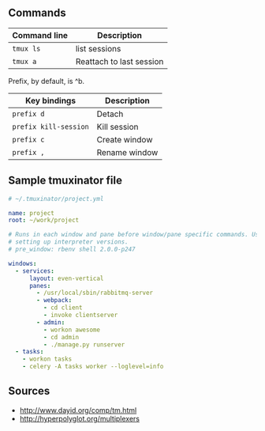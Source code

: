 ## Commands

| **Command line** | **Description** |
|----------|----------|
| `tmux ls` | list sessions |
| `tmux a` | Reattach to last session |

Prefix, by default, is ^b.

| **Key bindings** | **Description** |
|----------|----------|
| `prefix d` | Detach |
| `prefix kill-session` | Kill session |
| `prefix c` | Create window |
| `prefix ,` | Rename window |

## Sample tmuxinator file

```yaml
# ~/.tmuxinator/project.yml

name: project
root: ~/work/project

# Runs in each window and pane before window/pane specific commands. Useful for
# setting up interpreter versions.
# pre_window: rbenv shell 2.0.0-p247

windows:
  - services:
      layout: even-vertical
      panes:
        - /usr/local/sbin/rabbitmq-server
        - webpack:
          - cd client
          - invoke clientserver
        - admin:
          - workon awesome
          - cd admin
          - ./manage.py runserver
  - tasks:
    - workon tasks
    - celery -A tasks worker --loglevel=info
```

## Sources

- http://www.dayid.org/comp/tm.html
- http://hyperpolyglot.org/multiplexers
